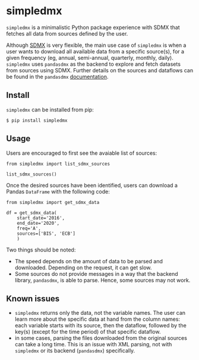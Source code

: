 # simpledmx

`simpledmx` is a minimalistic Python package experience with SDMX that fetches all data from sources defined by the user. 

Although [SDMX](https://www.sdmx.org) is very flexible, the main use case of `simpledmx` is when a user wants to download all available data from a specific source(s), for a given frequency (eg, annual, semi-annual, quarterly, monthly, daily). `simpledmx` uses `pandasdmx` as the backend to explore and fetch datasets from sources using SDMX. Further details on the sources and dataflows can be found in the `pandasdmx` [documentation](https://pandasdmx.readthedocs.io/en/v1.0/).

## Install

`simpledmx` can be installed from pip:

```
$ pip install simpledmx
```

## Usage

Users are encouraged to first see the avaiable list of sources:

```
from simpledmx import list_sdmx_sources

list_sdmx_sources()
```
Once the desired sources have been identified, users can download a Pandas `DataFrame` with the following code:

```
from simpledmx import get_sdmx_data

df = get_sdmx_data(
    start_date='2016',
    end_date='2020',
    freq='A',
    sources=['BIS', 'ECB']
    )
```

Two things should be noted:
* The speed depends on the amount of data to be parsed and downloaded. Depending on the request, it can get slow.
* Some sources do not provide messages in a way that the backend library, `pandasdmx`, is able to parse. Hence, some sources may not work.

## Known issues

* `simpledmx` returns only the data, not the variable names. The user can learn more about the specific data at hand from the column names: each variable starts with its source, then the dataflow, followed by the key(s) (except for the time period) of that specific dataflow. 
* in some cases, parsing the files downloaded from the original sources can take a long time. This is an issue with XML parsing, not with `simpledmx` or its backend (`pandasdmx`) specifically.
